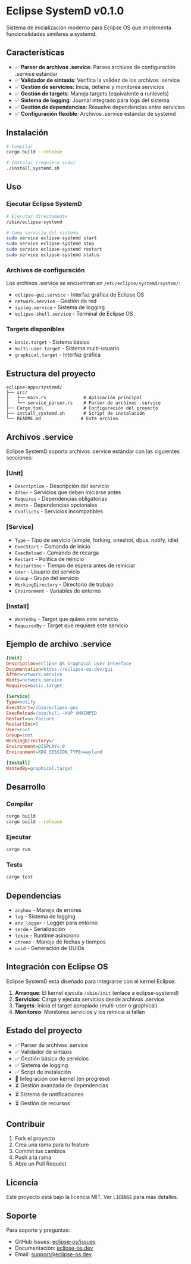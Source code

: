 # Eclipse SystemD v0.1.0

Sistema de inicialización moderno para Eclipse OS que implementa funcionalidades similares a systemd.

## Características

- ✅ **Parser de archivos .service**: Parsea archivos de configuración .service estándar
- ✅ **Validador de sintaxis**: Verifica la validez de los archivos .service
- ✅ **Gestión de servicios**: Inicia, detiene y monitorea servicios
- ✅ **Gestión de targets**: Maneja targets (equivalente a runlevels)
- ✅ **Sistema de logging**: Journal integrado para logs del sistema
- ✅ **Gestión de dependencias**: Resuelve dependencias entre servicios
- ✅ **Configuración flexible**: Archivos .service estándar de systemd

## Instalación

```bash
# Compilar
cargo build --release

# Instalar (requiere sudo)
./install_systemd.sh
```

## Uso

### Ejecutar Eclipse SystemD
```bash
# Ejecutar directamente
/sbin/eclipse-systemd

# Como servicio del sistema
sudo service eclipse-systemd start
sudo service eclipse-systemd stop
sudo service eclipse-systemd restart
sudo service eclipse-systemd status
```

### Archivos de configuración

Los archivos .service se encuentran en `/etc/eclipse/systemd/system/`:

- `eclipse-gui.service` - Interfaz gráfica de Eclipse OS
- `network.service` - Gestión de red
- `syslog.service` - Sistema de logging
- `eclipse-shell.service` - Terminal de Eclipse OS

### Targets disponibles

- `basic.target` - Sistema básico
- `multi-user.target` - Sistema multi-usuario
- `graphical.target` - Interfaz gráfica

## Estructura del proyecto

```
eclipse-apps/systemd/
├── src/
│   ├── main.rs              # Aplicación principal
│   └── service_parser.rs    # Parser de archivos .service
├── Cargo.toml               # Configuración del proyecto
├── install_systemd.sh       # Script de instalación
└── README.md               # Este archivo
```

## Archivos .service

Eclipse SystemD soporta archivos .service estándar con las siguientes secciones:

### [Unit]
- `Description` - Descripción del servicio
- `After` - Servicios que deben iniciarse antes
- `Requires` - Dependencias obligatorias
- `Wants` - Dependencias opcionales
- `Conflicts` - Servicios incompatibles

### [Service]
- `Type` - Tipo de servicio (simple, forking, oneshot, dbus, notify, idle)
- `ExecStart` - Comando de inicio
- `ExecReload` - Comando de recarga
- `Restart` - Política de reinicio
- `RestartSec` - Tiempo de espera antes de reiniciar
- `User` - Usuario del servicio
- `Group` - Grupo del servicio
- `WorkingDirectory` - Directorio de trabajo
- `Environment` - Variables de entorno

### [Install]
- `WantedBy` - Target que quiere este servicio
- `RequiredBy` - Target que requiere este servicio

## Ejemplo de archivo .service

```ini
[Unit]
Description=Eclipse OS Graphical User Interface
Documentation=https://eclipse-os.dev/gui
After=network.service
Wants=network.service
Requires=basic.target

[Service]
Type=notify
ExecStart=/sbin/eclipse-gui
ExecReload=/bin/kill -HUP $MAINPID
Restart=on-failure
RestartSec=5
User=root
Group=root
WorkingDirectory=/
Environment=DISPLAY=:0
Environment=XDG_SESSION_TYPE=wayland

[Install]
WantedBy=graphical.target
```

## Desarrollo

### Compilar
```bash
cargo build
cargo build --release
```

### Ejecutar
```bash
cargo run
```

### Tests
```bash
cargo test
```

## Dependencias

- `anyhow` - Manejo de errores
- `log` - Sistema de logging
- `env_logger` - Logger para entorno
- `serde` - Serialización
- `tokio` - Runtime asíncrono
- `chrono` - Manejo de fechas y tiempos
- `uuid` - Generación de UUIDs

## Integración con Eclipse OS

Eclipse SystemD está diseñado para integrarse con el kernel Eclipse:

1. **Arranque**: El kernel ejecuta `/sbin/init` (enlace a eclipse-systemd)
2. **Servicios**: Carga y ejecuta servicios desde archivos .service
3. **Targets**: Inicia el target apropiado (multi-user o graphical)
4. **Monitoreo**: Monitorea servicios y los reinicia si fallan

## Estado del proyecto

- ✅ Parser de archivos .service
- ✅ Validador de sintaxis
- ✅ Gestión básica de servicios
- ✅ Sistema de logging
- ✅ Script de instalación
- 🚧 Integración con kernel (en progreso)
- ⏳ Gestión avanzada de dependencias
- ⏳ Sistema de notificaciones
- ⏳ Gestión de recursos

## Contribuir

1. Fork el proyecto
2. Crea una rama para tu feature
3. Commit tus cambios
4. Push a la rama
5. Abre un Pull Request

## Licencia

Este proyecto está bajo la licencia MIT. Ver `LICENSE` para más detalles.

## Soporte

Para soporte y preguntas:
- GitHub Issues: [eclipse-os/issues](https://github.com/eclipse-os/issues)
- Documentación: [eclipse-os.dev](https://eclipse-os.dev)
- Email: support@eclipse-os.dev
